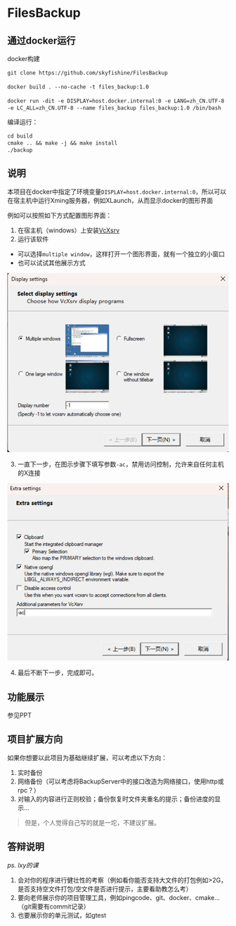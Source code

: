 # FilesBackup

## 通过docker运行

docker构建
```shell
git clone https://github.com/skyfishine/FilesBackup

docker build . --no-cache -t files_backup:1.0

docker run -dit -e DISPLAY=host.docker.internal:0 -e LANG=zh_CN.UTF-8 -e LC_ALL=zh_CN.UTF-8 --name files_backup files_backup:1.0 /bin/bash
```

编译运行：
```shell
cd build
cmake .. && make -j && make install
./backup
```

## 说明

本项目在docker中指定了环境变量`DISPLAY=host.docker.internal:0`，所以可以在宿主机中运行Xming服务器，例如XLaunch，从而显示docker的图形界面

例如可以按照如下方式配置图形界面：
1. 在宿主机（windows）上安装[VcXsrv](https://vcxsrv.com/)
2. 运行该软件
  - 可以选择`multiple window`，这样打开一个图形界面，就有一个独立的小窗口
  - 也可以试试其他展示方式

![](images/VcXsrv1.png)

3. 一直下一步，在图示步骤下填写参数`-ac`，禁用访问控制，允许来自任何主机的X连接

![](images/VcXsrv2.png)

4. 最后不断下一步，完成即可。

## 功能展示

参见PPT

## 项目扩展方向

如果你想要以此项目为基础继续扩展，可以考虑以下方向：

1. 实时备份
2. 网络备份（可以考虑将BackupServer中的接口改造为网络接口，使用http或rpc？）
3. 对输入的内容进行正则校验；备份恢复时文件夹重名的提示；备份进度的显示...

> 但是，个人觉得自己写的就是一坨，不建议扩展。

## 答辩说明

*ps. lxy的课*

1. 会对你的程序进行健壮性的考察（例如看你能否支持大文件的打包例如>2G，是否支持空文件打包/空文件是否进行提示，主要看助教怎么考）
2. 要向老师展示你的项目管理工具，例如pingcode、git、docker、cmake...（git需要有commit记录）
3. 也要展示你的单元测试，如gtest